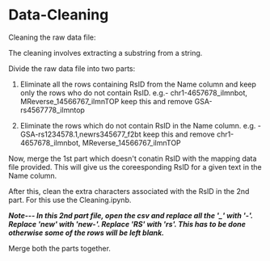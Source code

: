 # Data-Cleaning

Cleaning the raw data file:

The cleaning involves extracting a substring from a string.

Divide the raw data file into two parts:
1. Eliminate all the rows containing RsID from the Name column and keep only the rows who do not contain RsID.
   e.g.- chr1-4657678_ilmnbot, MReverse_14566767_ilmnTOP keep this and remove GSA-rs4567778_ilmntop

2. Eliminate the rows which do not contain RsID in the Name column.
   e.g. - GSA-rs1234578.1,newrs345677_f2bt keep this and remove chr1-4657678_ilmnbot, MReverse_14566767_ilmnTOP

Now, merge the 1st part which doesn't conatin RsID with the mapping data file provided. 
This will give us the coreesponding RsID for a given text in the Name column.

After this, clean the extra characters associated with the RsID in the 2nd part. For this use the Cleaning.ipynb.

***Note--- In this 2nd part file, open the csv and replace all the '_' with '-'. Replace 'new' with 'new-'. Replace 'RS' with 'rs'.
           This has to be done otherwise some of the rows will be left blank.***

Merge both the parts together.
